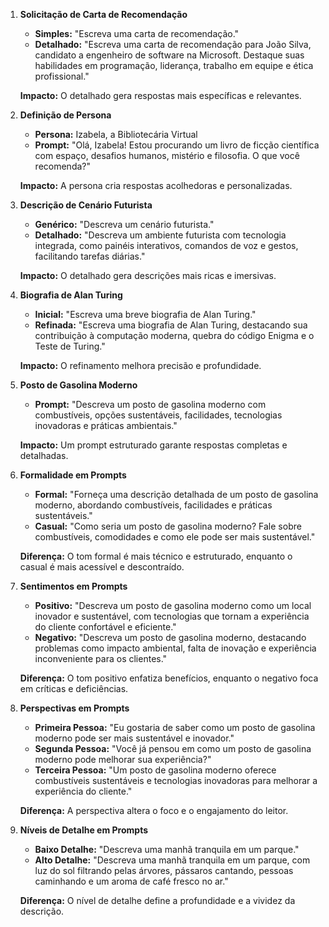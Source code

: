 1. **Solicitação de Carta de Recomendação**  
    - **Simples:** "Escreva uma carta de recomendação."  
    - **Detalhado:** "Escreva uma carta de recomendação para João Silva, candidato a engenheiro de software na Microsoft. Destaque suas habilidades em programação, liderança, trabalho em equipe e ética profissional."  

    **Impacto:** O detalhado gera respostas mais específicas e relevantes.  

2. **Definição de Persona**  
    - **Persona:** Izabela, a Bibliotecária Virtual  
    - **Prompt:** "Olá, Izabela! Estou procurando um livro de ficção científica com espaço, desafios humanos, mistério e filosofia. O que você recomenda?"  

    **Impacto:** A persona cria respostas acolhedoras e personalizadas.  

3. **Descrição de Cenário Futurista**  
    - **Genérico:** "Descreva um cenário futurista."  
    - **Detalhado:** "Descreva um ambiente futurista com tecnologia integrada, como painéis interativos, comandos de voz e gestos, facilitando tarefas diárias."  

    **Impacto:** O detalhado gera descrições mais ricas e imersivas.  

4. **Biografia de Alan Turing**  
    - **Inicial:** "Escreva uma breve biografia de Alan Turing."  
    - **Refinada:** "Escreva uma biografia de Alan Turing, destacando sua contribuição à computação moderna, quebra do código Enigma e o Teste de Turing."  

    **Impacto:** O refinamento melhora precisão e profundidade.  

5. **Posto de Gasolina Moderno**  
    - **Prompt:** "Descreva um posto de gasolina moderno com combustíveis, opções sustentáveis, facilidades, tecnologias inovadoras e práticas ambientais."  

    **Impacto:** Um prompt estruturado garante respostas completas e detalhadas.  

6. **Formalidade em Prompts**  
    - **Formal:** "Forneça uma descrição detalhada de um posto de gasolina moderno, abordando combustíveis, facilidades e práticas sustentáveis."  
    - **Casual:** "Como seria um posto de gasolina moderno? Fale sobre combustíveis, comodidades e como ele pode ser mais sustentável."  

    **Diferença:** O tom formal é mais técnico e estruturado, enquanto o casual é mais acessível e descontraído.  

7. **Sentimentos em Prompts**  
    - **Positivo:** "Descreva um posto de gasolina moderno como um local inovador e sustentável, com tecnologias que tornam a experiência do cliente confortável e eficiente."  
    - **Negativo:** "Descreva um posto de gasolina moderno, destacando problemas como impacto ambiental, falta de inovação e experiência inconveniente para os clientes."  

    **Diferença:** O tom positivo enfatiza benefícios, enquanto o negativo foca em críticas e deficiências.  

8. **Perspectivas em Prompts**  
    - **Primeira Pessoa:** "Eu gostaria de saber como um posto de gasolina moderno pode ser mais sustentável e inovador."  
    - **Segunda Pessoa:** "Você já pensou em como um posto de gasolina moderno pode melhorar sua experiência?"  
    - **Terceira Pessoa:** "Um posto de gasolina moderno oferece combustíveis sustentáveis e tecnologias inovadoras para melhorar a experiência do cliente."  

    **Diferença:** A perspectiva altera o foco e o engajamento do leitor.  

9. **Níveis de Detalhe em Prompts**  
    - **Baixo Detalhe:** "Descreva uma manhã tranquila em um parque."  
    - **Alto Detalhe:** "Descreva uma manhã tranquila em um parque, com luz do sol filtrando pelas árvores, pássaros cantando, pessoas caminhando e um aroma de café fresco no ar."  

    **Diferença:** O nível de detalhe define a profundidade e a vividez da descrição.  